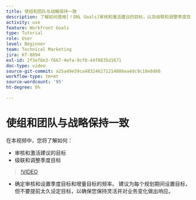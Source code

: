 ```yaml
---
title: 使组和团队与战略保持一致
description: 了解如何使用[！DNL Goals]审核和激活建议的目标，以及级联和调整季度目标。
activity: use
feature: Workfront Goals
type: Tutorial
role: User
level: Beginner
team: Technical Marketing
jira: KT-8894
exl-id: 2f3ef8e3-f667-4efa-9cf0-44f8835d1671
doc-type: video
source-git-commit: a25a49e59ca483246271214886ea4dc9c10e8d66
workflow-type: tm+mt
source-wordcount: '95'
ht-degree: 0%

---
```


# 使组和团队与战略保持一致

在本视频中，您将了解如何：

* 审核和激活建议的目标
* 级联和调整季度目标

>[!VIDEO](https://video.tv.adobe.com/v/335188/?quality=12&learn=on)

<!--
Pro-tips graphic
-->

* 确定审核和设置季度目标和增量目标的频率。 建议为每个规划期间设置目标，但不要提前太久设定目标，以确保您保持灵活并对业务变化做出响应。
